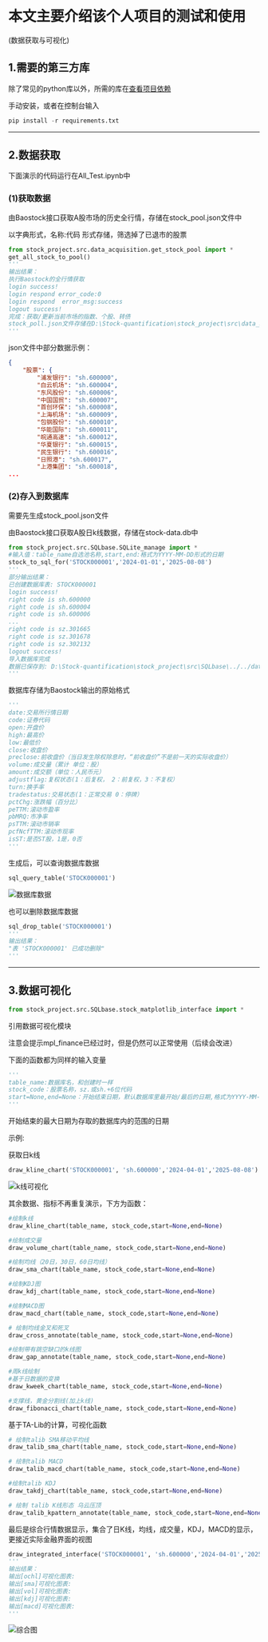 # 本文主要介绍该个人项目的测试和使用

(数据获取与可视化)

## 1.需要的第三方库

除了常见的python库以外，所需的库在[查看项目依赖](./../requirements.txt)

手动安装，或者在控制台输入

```python
pip install -r requirements.txt
```

---



## 2.数据获取

下面演示的代码运行在All_Test.ipynb中

### (1)获取数据

由Baostock接口获取A股市场的历史全行情，存储在stock_pool.json文件中

以字典形式，名称:代码 形式存储，筛选掉了已退市的股票

```python
from stock_project.src.data_acquisition.get_stock_pool import *
get_all_stock_to_pool()
'''
输出结果：
执行Baostock的全行情获取
login success!
login respond error_code:0
login respond  error_msg:success
logout success!
完成：获取/更新当前市场的指数、个股、转债
stock_poll.json文件存储在D:\Stock-quantification\stock_project\src\data_acquisition\../../data\stock_pool.json
'''
```

json文件中部分数据示例：

```json
{
    "股票": {
        "浦发银行": "sh.600000",
        "白云机场": "sh.600004",
        "东风股份": "sh.600006",
        "中国国贸": "sh.600007",
        "首创环保": "sh.600008",
        "上海机场": "sh.600009",
        "包钢股份": "sh.600010",
        "华能国际": "sh.600011",
        "皖通高速": "sh.600012",
        "华夏银行": "sh.600015",
        "民生银行": "sh.600016",
        "日照港": "sh.600017",
        "上港集团": "sh.600018",
...
```



### (2)存入到数据库

需要先生成stock_pool.json文件

由Baostock接口获取A股日k线数据，存储在stock-data.db中

```python
from stock_project.src.SQLbase.SQLite_manage import *
#输入值：table_name自选池名称,start,end:格式为YYYY-MM-DD形式的日期
stock_to_sql_for('STOCK000001','2024-01-01','2025-08-08')
'''
部分输出结果：
已创建数据库表: STOCK000001
login success!
right code is sh.600000
right code is sh.600004
right code is sh.600006
...
right code is sz.301665
right code is sz.301678
right code is sz.302132
logout success!
导入数据库完成
数据已保存到: D:\Stock-quantification\stock_project\src\SQLbase\../../data\stock-data.db
'''
```

数据库存储为Baostock输出的原始格式

```python
'''
date:交易所行情日期
code:证券代码
open:开盘价
high:最高价
low:最低价
close:收盘价
preclose:前收盘价（当日发生除权除息时，“前收盘价”不是前一天的实际收盘价）
volume:成交量（累计 单位：股）
amount:成交额（单位：人民币元）
adjustflag:复权状态(1：后复权， 2：前复权，3：不复权）
turn:换手率
tradestatus:交易状态(1：正常交易 0：停牌）
pctChg:涨跌幅（百分比）
peTTM:滚动市盈率
pbMRQ:市净率
psTTM:滚动市销率
pcfNcfTTM:滚动市现率
isST:是否ST股，1是，0否
'''
```

生成后，可以查询数据库数据

```python
sql_query_table('STOCK000001')
```

![数据库数据](images/sql_data1.png)

也可以删除数据库数据

```python
sql_drop_table('STOCK000001')
'''
输出结果：
"表 'STOCK000001' 已成功删除"
'''
```

---



## 3.数据可视化

```python
from stock_project.src.SQLbase.stock_matplotlib_interface import *
```

引用数据可视化模块

注意会提示mpl_finance已经过时，但是仍然可以正常使用（后续会改进）

下面的函数都为同样的输入变量

```python
'''
table_name:数据库名，和创建时一样
stock_code：股票名称，sz.或sh.+6位代码
start=None,end=None：开始结束日期，默认数据库里最开始/最后的日期,格式为YYYY-MM-DD
'''
```

开始结束的最大日期为存取的数据库内的范围的日期

示例:

获取日k线

```python
draw_kline_chart('STOCK000001', 'sh.600000','2024-04-01','2025-08-08')
```

![k线可视化](images/sql_data2.png)

其余数据、指标不再重复演示，下方为函数：

```python
#绘制k线
draw_kline_chart(table_name, stock_code,start=None,end=None)

#绘制成交量
draw_volume_chart(table_name, stock_code,start=None,end=None)

#绘制均线（20日，30日，60日均线）
draw_sma_chart(table_name, stock_code,start=None,end=None)

#绘制KDJ图
draw_kdj_chart(table_name, stock_code,start=None,end=None)

#绘制MACD图
draw_macd_chart(table_name, stock_code,start=None,end=None)

# 绘制均线金叉和死叉
draw_cross_annotate(table_name, stock_code,start=None,end=None)

#绘制带有跳空缺口的k线图
draw_gap_annotate(table_name, stock_code,start=None,end=None)

#周k线绘制
#基于日数据的变换
draw_kweek_chart(table_name, stock_code,start=None,end=None)

#支撑线，黄金分割线(加上k线)
draw_fibonacci_chart(table_name, stock_code,start=None,end=None)
```

基于TA-Lib的计算，可视化函数

```python
# 绘制talib SMA移动平均线
draw_talib_sma_chart(table_name, stock_code,start=None,end=None)

# 绘制talib MACD
draw_talib_macd_chart(table_name, stock_code,start=None,end=None)

#绘制talib KDJ
draw_takdj_chart(table_name, stock_code,start=None,end=None)

# 绘制 talib K线形态 乌云压顶
draw_talib_kpattern_annotate(table_name, stock_code,start=None,end=None)

```

最后是综合行情数据显示，集合了日K线，均线，成交量，KDJ，MACD的显示，更接近实际金融界面的视图

```python
draw_integrated_interface('STOCK000001', 'sh.600000','2024-04-01','2025-08-08')
'''
输出结果：
输出[ochl]可视化图表:
输出[sma]可视化图表:
输出[vol]可视化图表:
输出[kdj]可视化图表:
输出[macd]可视化图表:
'''
```

![综合图](images/sql_data3.png)
